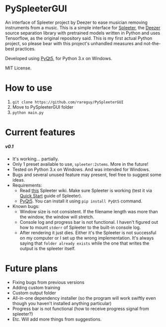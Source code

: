 # PySpleeterGUI
An interface of Spleeter project by Deezer to ease musician removing instruments from a music.
This is a simple interface for [Spleeter](https://github.com/deezer/spleeter), the [Deezer](https://www.deezer.com) source separation library with pretrained models written in Python and uses Tensorflow, as the original repository said. This is my first actual Python project, so please bear with this project's unhandled measures and not-the-best practices.

Developed using [PyQt5](https://pypi.org/project/PyQt5/), for Python 3.x on Windows.

MIT License.

# How to use
1. `git clone https://github.com/rareguy/PySpleeterGUI`
2. Move to PySpleeterGUI folder
3. `python main.py`

# Current features
##### v0.1
- It's working... partially.
- Only 1 preset available to use, `spleeter:2stems`. More in the future!
- Tested on Python 3.x on Windows. And was intended for Windows.
- Bugs and several unused feature may present, feel free to suggest some ideas.
- Requirements:
    - Read [this](https://github.com/deezer/spleeter/wiki/1.-Installation) Spleeter wiki. Make sure Spleeter is working (test it via [Quick Start](https://github.com/deezer/spleeter#quick-start) guide of Spleeter).
    - [PyQt5](https://pypi.org/project/PyQt5/). You can install it using `pip install PyQt5` command.
- Known bugs:
    - Window size is not consistent. If the filename length was more than the window, the window will stretch.
    - Console log and progress bar is not functional. I haven't figured out how to mount `stderr` of Spleeter to the built-in console log.
    - After rendering it just dies. Either it's the Spleeter is not successful on my computer or I set up the wrong implementation. It's always saying that `folder already exists` while the one that writes the output is the spleeter itself.

# Future plans
- Fixing bugs from previous versions
- Adding custom training
- Custom output folder
- All-in-one dependency installer (so the program will work swiftly even though you haven't installed anything particular)
- Progress bar is not functional (how to receive progress signal from spleeter?)
- Etc. Will add more things from suggestions.
